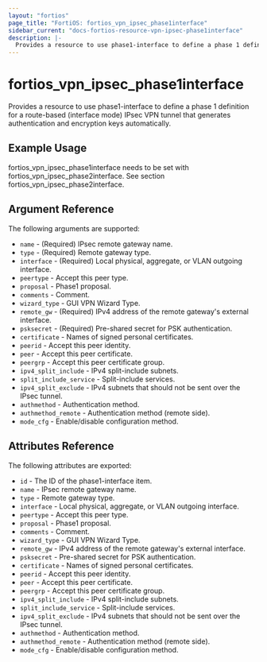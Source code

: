 ```yaml
---
layout: "fortios"
page_title: "FortiOS: fortios_vpn_ipsec_phase1interface"
sidebar_current: "docs-fortios-resource-vpn-ipsec-phase1interface"
description: |-
  Provides a resource to use phase1-interface to define a phase 1 definition for a route-based (interface mode) IPsec VPN tunnel that generates authentication and encryption keys automatically.
---
```


# fortios_vpn_ipsec_phase1interface

Provides a resource to use phase1-interface to define a phase 1 definition for a route-based (interface mode) IPsec VPN tunnel that generates authentication and encryption keys automatically.

## Example Usage
fortios_vpn_ipsec_phase1interface needs to be set with fortios_vpn_ipsec_phase2interface. See section fortios_vpn_ipsec_phase2interface.

## Argument Reference
The following arguments are supported:

* `name` - (Required) IPsec remote gateway name.
* `type` - (Required) Remote gateway type.
* `interface` - (Required) Local physical, aggregate, or VLAN outgoing interface.
* `peertype` - Accept this peer type.
* `proposal` - Phase1 proposal.
* `comments` - Comment.
* `wizard_type` - GUI VPN Wizard Type.
* `remote_gw` - (Required) IPv4 address of the remote gateway's external interface.
* `psksecret` - (Required) Pre-shared secret for PSK authentication.
* `certificate` - Names of signed personal certificates.
* `peerid` - Accept this peer identity.
* `peer` - Accept this peer certificate.
* `peergrp` - Accept this peer certificate group.
* `ipv4_split_include` - IPv4 split-include subnets.
* `split_include_service` - Split-include services.
* `ipv4_split_exclude` - IPv4 subnets that should not be sent over the IPsec tunnel.
* `authmethod` - Authentication method.
* `authmethod_remote` - Authentication method (remote side).
* `mode_cfg` - Enable/disable configuration method.

## Attributes Reference
The following attributes are exported:

* `id` - The ID of the phase1-interface item.
* `name` - IPsec remote gateway name.
* `type` - Remote gateway type.
* `interface` - Local physical, aggregate, or VLAN outgoing interface.
* `peertype` - Accept this peer type.
* `proposal` - Phase1 proposal.
* `comments` - Comment.
* `wizard_type` - GUI VPN Wizard Type.
* `remote_gw` - IPv4 address of the remote gateway's external interface.
* `psksecret` - Pre-shared secret for PSK authentication.
* `certificate` - Names of signed personal certificates.
* `peerid` - Accept this peer identity.
* `peer` - Accept this peer certificate.
* `peergrp` - Accept this peer certificate group.
* `ipv4_split_include` - IPv4 split-include subnets.
* `split_include_service` - Split-include services.
* `ipv4_split_exclude` - IPv4 subnets that should not be sent over the IPsec tunnel.
* `authmethod` - Authentication method.
* `authmethod_remote` - Authentication method (remote side).
* `mode_cfg` - Enable/disable configuration method.

